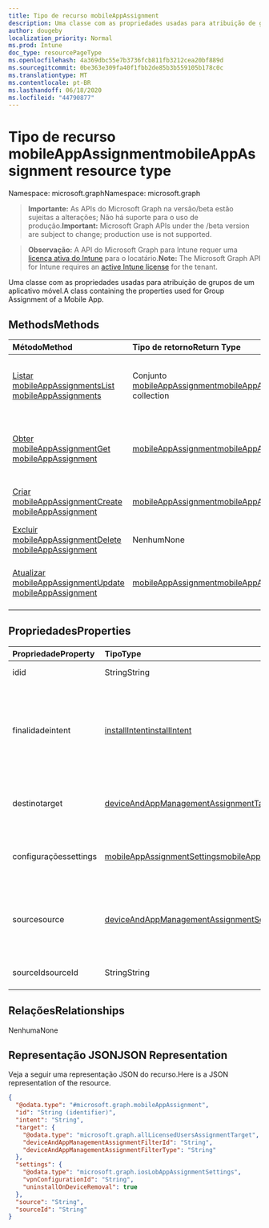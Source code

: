 ```yaml
---
title: Tipo de recurso mobileAppAssignment
description: Uma classe com as propriedades usadas para atribuição de grupos de um aplicativo móvel.
author: dougeby
localization_priority: Normal
ms.prod: Intune
doc_type: resourcePageType
ms.openlocfilehash: 4a369dbc55e7b3736fcb811fb3212cea20bf889d
ms.sourcegitcommit: 0be363e309fa40f1fbb2de85b3b559105b178c0c
ms.translationtype: MT
ms.contentlocale: pt-BR
ms.lasthandoff: 06/18/2020
ms.locfileid: "44790877"
---
```

# <a name="mobileappassignment-resource-type"></a><span data-ttu-id="96717-103">Tipo de recurso mobileAppAssignment</span><span class="sxs-lookup"><span data-stu-id="96717-103">mobileAppAssignment resource type</span></span>

<span data-ttu-id="96717-104">Namespace: microsoft.graph</span><span class="sxs-lookup"><span data-stu-id="96717-104">Namespace: microsoft.graph</span></span>

> <span data-ttu-id="96717-105">**Importante:** As APIs do Microsoft Graph na versão/beta estão sujeitas a alterações; Não há suporte para o uso de produção.</span><span class="sxs-lookup"><span data-stu-id="96717-105">**Important:** Microsoft Graph APIs under the /beta version are subject to change; production use is not supported.</span></span>

> <span data-ttu-id="96717-106">**Observação:** A API do Microsoft Graph para Intune requer uma [licença ativa do Intune](https://go.microsoft.com/fwlink/?linkid=839381) para o locatário.</span><span class="sxs-lookup"><span data-stu-id="96717-106">**Note:** The Microsoft Graph API for Intune requires an [active Intune license](https://go.microsoft.com/fwlink/?linkid=839381) for the tenant.</span></span>

<span data-ttu-id="96717-107">Uma classe com as propriedades usadas para atribuição de grupos de um aplicativo móvel.</span><span class="sxs-lookup"><span data-stu-id="96717-107">A class containing the properties used for Group Assignment of a Mobile App.</span></span>

## <a name="methods"></a><span data-ttu-id="96717-108">Methods</span><span class="sxs-lookup"><span data-stu-id="96717-108">Methods</span></span>
|<span data-ttu-id="96717-109">Método</span><span class="sxs-lookup"><span data-stu-id="96717-109">Method</span></span>|<span data-ttu-id="96717-110">Tipo de retorno</span><span class="sxs-lookup"><span data-stu-id="96717-110">Return Type</span></span>|<span data-ttu-id="96717-111">Descrição</span><span class="sxs-lookup"><span data-stu-id="96717-111">Description</span></span>|
|:---|:---|:---|
|[<span data-ttu-id="96717-112">Listar mobileAppAssignments</span><span class="sxs-lookup"><span data-stu-id="96717-112">List mobileAppAssignments</span></span>](../api/intune-apps-mobileappassignment-list.md)|<span data-ttu-id="96717-113">Conjunto [mobileAppAssignment](../resources/intune-apps-mobileappassignment.md)</span><span class="sxs-lookup"><span data-stu-id="96717-113">[mobileAppAssignment](../resources/intune-apps-mobileappassignment.md) collection</span></span>|<span data-ttu-id="96717-114">Listar propriedades e relações de objetos de [mobileAppAssignment](../resources/intune-apps-mobileappassignment.md).</span><span class="sxs-lookup"><span data-stu-id="96717-114">List properties and relationships of the [mobileAppAssignment](../resources/intune-apps-mobileappassignment.md) objects.</span></span>|
|[<span data-ttu-id="96717-115">Obter mobileAppAssignment</span><span class="sxs-lookup"><span data-stu-id="96717-115">Get mobileAppAssignment</span></span>](../api/intune-apps-mobileappassignment-get.md)|[<span data-ttu-id="96717-116">mobileAppAssignment</span><span class="sxs-lookup"><span data-stu-id="96717-116">mobileAppAssignment</span></span>](../resources/intune-apps-mobileappassignment.md)|<span data-ttu-id="96717-117">Ler propriedades e relações de objetos de [mobileAppAssignment](../resources/intune-apps-mobileappassignment.md).</span><span class="sxs-lookup"><span data-stu-id="96717-117">Read properties and relationships of the [mobileAppAssignment](../resources/intune-apps-mobileappassignment.md) object.</span></span>|
|[<span data-ttu-id="96717-118">Criar mobileAppAssignment</span><span class="sxs-lookup"><span data-stu-id="96717-118">Create mobileAppAssignment</span></span>](../api/intune-apps-mobileappassignment-create.md)|[<span data-ttu-id="96717-119">mobileAppAssignment</span><span class="sxs-lookup"><span data-stu-id="96717-119">mobileAppAssignment</span></span>](../resources/intune-apps-mobileappassignment.md)|<span data-ttu-id="96717-120">Criar um novo objeto de [mobileAppAssignment](../resources/intune-apps-mobileappassignment.md).</span><span class="sxs-lookup"><span data-stu-id="96717-120">Create a new [mobileAppAssignment](../resources/intune-apps-mobileappassignment.md) object.</span></span>|
|[<span data-ttu-id="96717-121">Excluir mobileAppAssignment</span><span class="sxs-lookup"><span data-stu-id="96717-121">Delete mobileAppAssignment</span></span>](../api/intune-apps-mobileappassignment-delete.md)|<span data-ttu-id="96717-122">Nenhum</span><span class="sxs-lookup"><span data-stu-id="96717-122">None</span></span>|<span data-ttu-id="96717-123">Excluir uma [mobileAppAssignment](../resources/intune-apps-mobileappassignment.md).</span><span class="sxs-lookup"><span data-stu-id="96717-123">Deletes a [mobileAppAssignment](../resources/intune-apps-mobileappassignment.md).</span></span>|
|[<span data-ttu-id="96717-124">Atualizar mobileAppAssignment</span><span class="sxs-lookup"><span data-stu-id="96717-124">Update mobileAppAssignment</span></span>](../api/intune-apps-mobileappassignment-update.md)|[<span data-ttu-id="96717-125">mobileAppAssignment</span><span class="sxs-lookup"><span data-stu-id="96717-125">mobileAppAssignment</span></span>](../resources/intune-apps-mobileappassignment.md)|<span data-ttu-id="96717-126">Atualizar as propriedades de um objeto de [mobileAppAssignment](../resources/intune-apps-mobileappassignment.md).</span><span class="sxs-lookup"><span data-stu-id="96717-126">Update the properties of a [mobileAppAssignment](../resources/intune-apps-mobileappassignment.md) object.</span></span>|

## <a name="properties"></a><span data-ttu-id="96717-127">Propriedades</span><span class="sxs-lookup"><span data-stu-id="96717-127">Properties</span></span>
|<span data-ttu-id="96717-128">Propriedade</span><span class="sxs-lookup"><span data-stu-id="96717-128">Property</span></span>|<span data-ttu-id="96717-129">Tipo</span><span class="sxs-lookup"><span data-stu-id="96717-129">Type</span></span>|<span data-ttu-id="96717-130">Descrição</span><span class="sxs-lookup"><span data-stu-id="96717-130">Description</span></span>|
|:---|:---|:---|
|<span data-ttu-id="96717-131">id</span><span class="sxs-lookup"><span data-stu-id="96717-131">id</span></span>|<span data-ttu-id="96717-132">String</span><span class="sxs-lookup"><span data-stu-id="96717-132">String</span></span>|<span data-ttu-id="96717-133">Chave da entidade.</span><span class="sxs-lookup"><span data-stu-id="96717-133">Key of the entity.</span></span>|
|<span data-ttu-id="96717-134">finalidade</span><span class="sxs-lookup"><span data-stu-id="96717-134">intent</span></span>|[<span data-ttu-id="96717-135">installIntent</span><span class="sxs-lookup"><span data-stu-id="96717-135">installIntent</span></span>](../resources/intune-shared-installintent.md)|<span data-ttu-id="96717-136">A finalidade da instalação definida pelo administrador. Os valores possíveis são: `available`, `required`, `uninstall`, `availableWithoutEnrollment`.</span><span class="sxs-lookup"><span data-stu-id="96717-136">The install intent defined by the admin. Possible values are: `available`, `required`, `uninstall`, `availableWithoutEnrollment`.</span></span>|
|<span data-ttu-id="96717-137">destino</span><span class="sxs-lookup"><span data-stu-id="96717-137">target</span></span>|[<span data-ttu-id="96717-138">deviceAndAppManagementAssignmentTarget</span><span class="sxs-lookup"><span data-stu-id="96717-138">deviceAndAppManagementAssignmentTarget</span></span>](../resources/intune-shared-deviceandappmanagementassignmenttarget.md)|<span data-ttu-id="96717-139">A atribuição do grupo de destino definida pelo administrador.</span><span class="sxs-lookup"><span data-stu-id="96717-139">The target group assignment defined by the admin.</span></span>|
|<span data-ttu-id="96717-140">configurações</span><span class="sxs-lookup"><span data-stu-id="96717-140">settings</span></span>|[<span data-ttu-id="96717-141">mobileAppAssignmentSettings</span><span class="sxs-lookup"><span data-stu-id="96717-141">mobileAppAssignmentSettings</span></span>](../resources/intune-shared-mobileappassignmentsettings.md)|<span data-ttu-id="96717-142">As configurações para a atribuição de destino definida pelo administrador.</span><span class="sxs-lookup"><span data-stu-id="96717-142">The settings for target assignment defined by the admin.</span></span>|
|<span data-ttu-id="96717-143">source</span><span class="sxs-lookup"><span data-stu-id="96717-143">source</span></span>|[<span data-ttu-id="96717-144">deviceAndAppManagementAssignmentSource</span><span class="sxs-lookup"><span data-stu-id="96717-144">deviceAndAppManagementAssignmentSource</span></span>](../resources/intune-shared-deviceandappmanagementassignmentsource.md)|<span data-ttu-id="96717-145">O tipo de recurso que é a origem da atribuição.</span><span class="sxs-lookup"><span data-stu-id="96717-145">The resource type which is the source for the assignment.</span></span> <span data-ttu-id="96717-146">Os valores possíveis são: `direct` e `policySets`.</span><span class="sxs-lookup"><span data-stu-id="96717-146">Possible values are: `direct`, `policySets`.</span></span>|
|<span data-ttu-id="96717-147">sourceId</span><span class="sxs-lookup"><span data-stu-id="96717-147">sourceId</span></span>|<span data-ttu-id="96717-148">String</span><span class="sxs-lookup"><span data-stu-id="96717-148">String</span></span>|<span data-ttu-id="96717-149">O identificador da origem da atribuição.</span><span class="sxs-lookup"><span data-stu-id="96717-149">The identifier of the source of the assignment.</span></span>|

## <a name="relationships"></a><span data-ttu-id="96717-150">Relações</span><span class="sxs-lookup"><span data-stu-id="96717-150">Relationships</span></span>
<span data-ttu-id="96717-151">Nenhuma</span><span class="sxs-lookup"><span data-stu-id="96717-151">None</span></span>

## <a name="json-representation"></a><span data-ttu-id="96717-152">Representação JSON</span><span class="sxs-lookup"><span data-stu-id="96717-152">JSON Representation</span></span>
<span data-ttu-id="96717-153">Veja a seguir uma representação JSON do recurso.</span><span class="sxs-lookup"><span data-stu-id="96717-153">Here is a JSON representation of the resource.</span></span>
<!-- {
  "blockType": "resource",
  "keyProperty": "id",
  "@odata.type": "microsoft.graph.mobileAppAssignment"
}
-->
``` json
{
  "@odata.type": "#microsoft.graph.mobileAppAssignment",
  "id": "String (identifier)",
  "intent": "String",
  "target": {
    "@odata.type": "microsoft.graph.allLicensedUsersAssignmentTarget",
    "deviceAndAppManagementAssignmentFilterId": "String",
    "deviceAndAppManagementAssignmentFilterType": "String"
  },
  "settings": {
    "@odata.type": "microsoft.graph.iosLobAppAssignmentSettings",
    "vpnConfigurationId": "String",
    "uninstallOnDeviceRemoval": true
  },
  "source": "String",
  "sourceId": "String"
}
```



